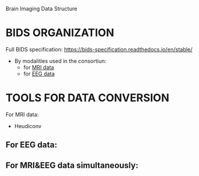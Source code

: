 ﻿


Brain Imaging Data Structure



# BIDS ORGANIZATION 

Full BIDS specification: https://bids-specification.readthedocs.io/en/stable/

- By modalities used in the consortiun:
    - for [MRI data](https://bids-specification.readthedocs.io/en/stable/04-modality-specific-files/01-magnetic-resonance-imaging-data.html)
    - for [EEG data](https://bids-specification.readthedocs.io/en/stable/04-modality-specific-files/03-electroencephalography.html) 


# TOOLS FOR DATA CONVERSION

For MRI data:
- Heudiconv

For EEG data:
-

For MRI&EEG data simultaneously:
-